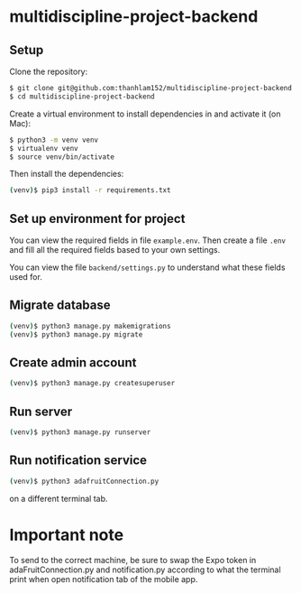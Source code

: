 # multidiscipline-project-backend

## Setup

Clone the repository:

```sh
$ git clone git@github.com:thanhlam152/multidiscipline-project-backend.git
$ cd multidiscipline-project-backend
```

Create a virtual environment to install dependencies in and activate it (on Mac):
```sh
$ python3 -m venv venv
$ virtualenv venv
$ source venv/bin/activate
```

Then install the dependencies:
```sh
(venv)$ pip3 install -r requirements.txt
```
## Set up environment for project
You can view the required fields in file `example.env`.
Then create a file `.env` and fill all the required fields based to your own settings.

You can view the file `backend/settings.py` to understand what these fields used for.


## Migrate database

```sh
(venv)$ python3 manage.py makemigrations
(venv)$ python3 manage.py migrate
```

## Create admin account
```sh
(venv)$ python3 manage.py createsuperuser
```

## Run server
```sh
(venv)$ python3 manage.py runserver
```

## Run notification service
```sh
(venv)$ python3 adafruitConnection.py
```

on a different terminal tab.

# Important note
To send to the correct machine, be sure to swap the Expo token in adaFruitConnection.py and notification.py according 
to what the terminal print when open notification tab of the mobile app.  
